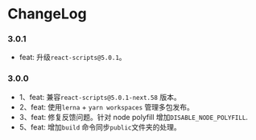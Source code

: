 # ChangeLog

### 3.0.1

- feat: 升级`react-scripts@5.0.1`。

### 3.0.0

- 1、feat: 兼容`react-scripts@5.0.1-next.58` 版本。
- 2、feat: 使用`lerna` + `yarn workspaces` 管理多包发布。
- 3、feat: 修复反馈问题。针对 node polyfill 增加`DISABLE_NODE_POLYFILL`.
- 5、feat: 增加`build` 命令同步`public`文件夹的处理。